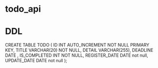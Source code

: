 # todo_api

# DDL
CREATE TABLE TODO (
	ID INT AUTO_INCREMENT NOT NULL PRIMARY KEY,
	TITLE VARCHAR(20) NOT NULL,
	DETAIL VARCHAR(255),
	DEADLINE DATE ,
	IS_COMPLETED INT NOT NULL,
	REGISTER_DATE DATE not null,
	UPDATE_DATE DATE not null
);